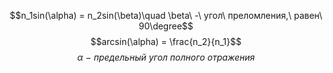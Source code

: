 $$n_1sin(\alpha) = n_2sin(\beta)\quad \beta\ -\ угол\ преломления,\ равен\ 90\degree$$
$$arcsin(\alpha) = \frac{n_2}{n_1}$$
$$\alpha\ -\ предельный\ угол\ полного\ отражения$$
